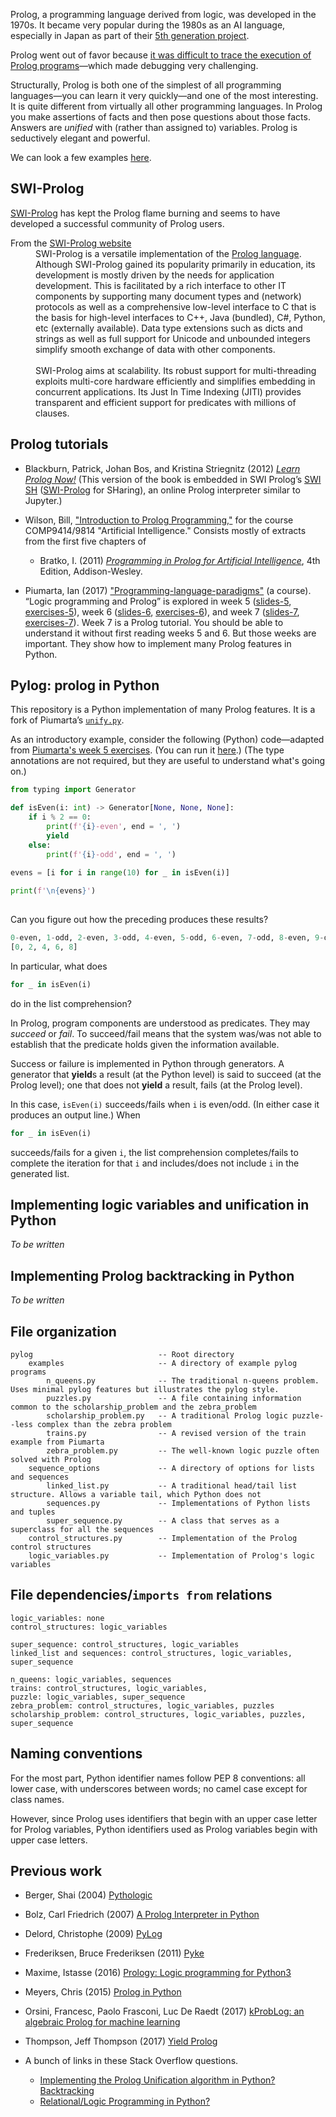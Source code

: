 Prolog, a programming language derived from logic, was developed in the 1970s. It became very popular during the 1980s as an AI language, especially in Japan as part of their [5th generation project](https://www.nytimes.com/1992/06/05/business/fifth-generation-became-japan-s-lost-generation.html). 

Prolog went out of favor because [it was difficult to trace the execution of Prolog programs](https://synthese.wordpress.com/2010/08/21/prologs-death/)—which made debugging very challenging.

Structurally, Prolog is both one of the simplest of all programming languages—you can learn it very quickly—and one of the most interesting. It is quite different from virtually all other programming languages. In Prolog you make assertions of facts and then pose questions about those facts. Answers are *unified* with (rather than assigned to) variables.  Prolog is seductively elegant and powerful. 

We can look a few examples [here](https://swish.swi-prolog.org/p/kb_rja.pl).

## SWI-Prolog

[SWI-Prolog](http://www.swi-prolog.org/) has kept the Prolog flame burning and seems to have developed a successful community of Prolog users.

<dl>
<dt>From the <a href="http://www.swi-prolog.org/features.html">SWI-Prolog website</a></dt>
<dd> SWI-Prolog is a versatile implementation of the <a href="https://en.wikipedia.org/wiki/Prolog">Prolog language</a>. Although SWI-Prolog gained its popularity primarily in education, its development is mostly driven by the needs for application development. This is facilitated by a rich interface to other IT components by supporting many document types and (network) protocols as well as a comprehensive low-level interface to C that is the basis for high-level interfaces to C++, Java (bundled), C#, Python, etc (externally available). Data type extensions such as dicts and strings as well as full support for Unicode and unbounded integers simplify smooth exchange of data with other components.<br /><br />
SWI-Prolog aims at scalability. Its robust support for multi-threading exploits multi-core hardware efficiently and simplifies embedding in concurrent applications. Its Just In Time Indexing (JITI) provides transparent and efficient support for predicates with millions of clauses.</dd>
</dl>

## Prolog tutorials

* Blackburn, Patrick, Johan Bos, and Kristina Striegnitz (2012) [*Learn Prolog Now!*](http://lpn.swi-prolog.org/lpnpage.php?pageid=online) (This version of the book is embedded in SWI Prolog’s [SWI SH](http://swish.swi-prolog.org/) ([SWI-Prolog](http://www.swi-prolog.org/) for SHaring), an online Prolog interpreter similar to Jupyter.)

* Wilson, Bill, ["Introduction to Prolog Programming,"](http://www.cse.unsw.edu.au/~billw/cs9414/notes/prolog/intro.html) for the course COMP9414/9814 "Artificial Intelligence." Consists mostly of extracts from the first five chapters of 

  * Bratko, I. (2011) [*Programming in Prolog for Artificial Intelligence*](https://www.amazon.com/gp/product/0321417461/ref=dbs_a_def_rwt_hsch_vapi_taft_p1_i0), 4th Edition, Addison-Wesley.
 
* Piumarta, Ian (2017) ["Programming-language-paradigms"](http://www.ritsumei.ac.jp/~piumarta/pl/) (a course).  “Logic programming and Prolog” is explored in week 5 ([slides-5](http://www.ritsumei.ac.jp/~piumarta/pl/slides/PL-05.pdf), [exercises-5](http://www.ritsumei.ac.jp/~piumarta/pl/ex/PL-05-ex.pdf)), week 6 ([slides-6](http://www.ritsumei.ac.jp/~piumarta/pl/slides/PL-06.pdf), [exercises-6](http://www.ritsumei.ac.jp/~piumarta/pl/ex/PL-06-ex.pdf)), and week 7 ([slides-7](http://www.ritsumei.ac.jp/~piumarta/pl/slides/PL-07.pdf), [exercises-7](http://www.ritsumei.ac.jp/~piumarta/pl/ex/PL-07-ex.pdf)). Week 7 is a Prolog tutorial. You should be able to understand it without first reading weeks 5 and 6. But those weeks are important. They show how to  implement many Prolog features in Python.

## Pylog: prolog in Python
This repository is a Python implementation of many Prolog features. It is a fork of Piumarta’s [`unify.py`](http://www.ritsumei.ac.jp/~piumarta/pl/src/unify.py).

As an introductory example, consider the following (Python) code—adapted from [Piumarta's week 5 exercises](http://www.ritsumei.ac.jp/~piumarta/pl/ex/PL-05-ex.py). (You can run it [here](https://colab.research.google.com/drive/1BkWBGY0GpOYqHLpyylzbPU9OLdyqxSmk).) (The type annotations are not required, but they are useful to understand what's going on.) 

```python
from typing import Generator

def isEven(i: int) -> Generator[None, None, None]:
    if i % 2 == 0:
        print(f'{i}-even', end = ', ')
        yield 
    else:
        print(f'{i}-odd', end = ', ')
        
evens = [i for i in range(10) for _ in isEven(i)]

print(f'\n{evens}')
        
```
Can you figure out how the preceding produces these results? 
```python
0-even, 1-odd, 2-even, 3-odd, 4-even, 5-odd, 6-even, 7-odd, 8-even, 9-odd,
[0, 2, 4, 6, 8] 
```
In particular, what does 

```python 
for _ in isEven(i)
``` 

do in the list comprehension?

In Prolog, program components are understood as predicates. They may *succeed* or *fail*. To succeed/fail means that the system was/was not able to establish that the predicate holds given the information available. 

Success or failure is implemented in Python through generators. A generator that **yield**s a result (at the Python level) is said to succeed (at the Prolog level); one that does not **yield** a result, fails (at the Prolog level).

In this case, `isEven(i)` succeeds/fails when `i` is even/odd. (In either case it produces an output line.) When

```python
for _ in isEven(i)
```

succeeds/fails for a given `i`, the list comprehension completes/fails to complete the iteration for that `i` and includes/does not include `i` in the generated list.  

## Implementing logic variables and unification in Python

*To be written*

## Implementing Prolog backtracking in Python 

*To be written*

## File organization 

```
pylog                            -- Root directory
    examples                     -- A directory of example pylog programs
        n_queens.py              -- The traditional n-queens problem. Uses minimal pylog features but illustrates the pylog style.
        puzzles.py               -- A file containing information common to the scholarship_problem and the zebra_problem
        scholarship_problem.py   -- A traditional Prolog logic puzzle--less complex than the zebra problem
        trains.py                -- A revised version of the train example from Piumarta
        zebra_problem.py         -- The well-known logic puzzle often solved with Prolog
    sequence_options             -- A directory of options for lists and sequences
        linked_list.py           -- A traditional head/tail list structure. Allows a variable tail, which Python does not
        sequences.py             -- Implementations of Python lists and tuples
        super_sequence.py        -- A class that serves as a superclass for all the sequences
    control_structures.py        -- Implementation of the Prolog control structures
    logic_variables.py           -- Implementation of Prolog's logic variables
```

## File dependencies/`imports from` relations

```
logic_variables: none
control_structures: logic_variables

super_sequence: control_structures, logic_variables
linked_list and sequences: control_structures, logic_variables, super_sequence

n_queens: logic_variables, sequences
trains: control_structures, logic_variables, 
puzzle: logic_variables, super_sequence
zebra_problem: control_structures, logic_variables, puzzles
scholarship_problem: control_structures, logic_variables, puzzles, super_sequence

```
## Naming conventions

For the most part, Python identifier names follow PEP 8 conventions: all lower case, with underscores between words; no camel case except for class names.

However, since Prolog uses identifiers that begin with an upper case letter for Prolog variables, Python identifiers used as Prolog variables begin with upper case letters.

## Previous work

* Berger, Shai (2004) [Pythologic](http://code.activestate.com/recipes/303057-pythologic-prolog-syntax-in-python/)

* Bolz, Carl Friedrich (2007) [A Prolog Interpreter in Python](http://citeseerx.ist.psu.edu/viewdoc/download?doi=10.1.1.121.8625&rep=rep1&type=pdf)

* Delord, Christophe (2009) [PyLog](http://cdsoft.fr/pylog/index.html)

* Frederiksen, Bruce Frederiksen (2011) [Pyke](http://pyke.sourceforge.net/)

* Maxime, Istasse (2016) [Prology: Logic programming for Python3](https://github.com/mistasse/Prology)

* Meyers, Chris (2015) [Prolog in Python](http://www.openbookproject.net/py4fun/countClick.php?dest=prolog/intro.html)

* Orsini, Francesc, Paolo Frasconi, Luc De Raedt (2017) [kProbLog: an algebraic Prolog for machine learning](https://link.springer.com/article/10.1007/s10994-017-5668-y)

* Thompson, Jeff Thompson (2017) [Yield Prolog](http://yieldprolog.sourceforge.net/)

* A bunch of links in these Stack Overflow questions.
  * [Implementing the Prolog Unification algorithm in Python? Backtracking](https://stackoverflow.com/questions/49101342/implementing-the-prolog-unification-algorithm-in-python-backtracking)
  * [Relational/Logic Programming in Python?](https://stackoverflow.com/questions/1917607/relational-logic-programming-in-python)



